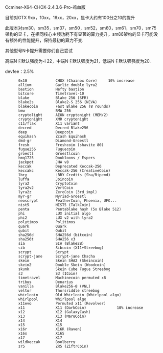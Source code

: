 Ccminer-X64-CHOX-2.4.3.6-Pro-鸡血版

目前对GTX 9xx，10xx，16xx，20xx，显卡大约有100分之10的提升

此版本对sm30，sm35，sm37，sm50，sm52，sm60，sm61，sm70，sm75架构的显卡，在相同核心主频功耗下有显著的算力提升，sm86架构的显卡可能没有额外的性能提升，保持最初的算力不变.

其他型号N卡提升需要你们自己尝试

高端N卡默认强度为-i 22，中端N卡默认强度为21，低端N卡默认强强度为20.

devfee：2.5%

          0x10             CHOX (Chainox Core)     10% increase
          allium           Garlic double lyra2
          bastion          Hefty bastion
          bitcore          Timetravel-10
          blake            Blake 256 (SFR)
          blake2s          Blake2-S 256 (NEVA)
          blakecoin        Fast Blake 256 (8 rounds)
          bmw              BMW 256
          cryptolight      AEON cryptonight (MEM/2)
          cryptonight      XMR cryptonight
          c11/flax         X11 variant
          decred           Decred Blake256
          deep             Deepcoin
          equihash         Zcash Equihash
          dmd-gr           Diamond-Groestl
          fresh            Freshcoin (shavite 80)
          fugue256         Fuguecoin
          groestl          Groestlcoin
          hmq1725          Doubloons / Espers
          jackpot          JHA v8
          keccak           Deprecated Keccak-256
          keccakc          Keccak-256 (CreativeCoin)
          lbry             LBRY Credits (Sha/Ripemd)
          luffa            Joincoin
          lyra2            CryptoCoin
          lyra2v2          VertCoin
          lyra2z           ZeroCoin (3rd impl)
          myr-gr           Myriad-Groestl
          neoscrypt        FeatherCoin, Phoenix, UFO...
          nist5            NIST5 (TalkCoin)
          penta            Pentablake hash (5x Blake 512)
          phi              LUX initial algo
          phi2             LUX v2 with lyra2
          polytimos        Politimos
          quark            Quark
          qubit            Qubit
          sha256d          SHA256d (bitcoin)
          sha256t          SHA256 x3
          sia              SIA (Blake2B)
          sib              Sibcoin (X11+Streebog)
          scrypt           Scrypt
          scrypt-jane      Scrypt-jane Chacha
          skein            Skein SHA2 (Skeincoin)
          skein2           Double Skein (Woodcoin)
          skunk            Skein Cube Fugue Streebog
          s3               S3 (1Coin)
          timetravel       Machinecoin permuted x8
          tribus           Denarius
          vanilla          Blake256-8 (VNL)
          veltor           Thorsriddle streebog
          whirlcoin        Old Whirlcoin (Whirlpool algo)
          whirlpool        Whirlpool algo
          x11evo           Permuted x11 (Revolver)
          x11              X11 (DarkCoin)              10% increase
          x12              X12 (GalaxyCash)
          x13              X13 (MaruCoin)
          x14              X14
          x15              X15
          x16r             X16R (Raven)
          x16s             X16S
          x17              X17
          wildkeccak       Boolberry
          zr5              ZR5 (ZiftrCoin)
